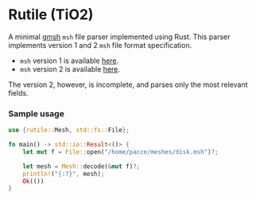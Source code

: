 # Rutile (TiO2)

A minimal [gmsh](https://gmsh.info/) `msh` file parser implemented using Rust.
This parser implements version 1 and 2 `msh` file format specification.

- `msh` version 1 is available [here](https://gmsh.info/dev/doc/texinfo/gmsh.html#MSH-file-format-version-1-_0028Legacy_0029).
- `msh` version 2 is available [here](https://gmsh.info/dev/doc/texinfo/gmsh.html#MSH-file-format-version-2-_0028Legacy_0029).

The version 2, however, is incomplete, and parses only the most relevant fields.

### Sample usage

```rust
use {rutile::Mesh, std::fs::File};

fn main() -> std::io::Result<()> {
    let mut f = File::open("/home/pacce/meshes/disk.msh")?;

    let mesh = Mesh::decode(&mut f)?;
    println!("{:?}", mesh);
    Ok(())
}
```

